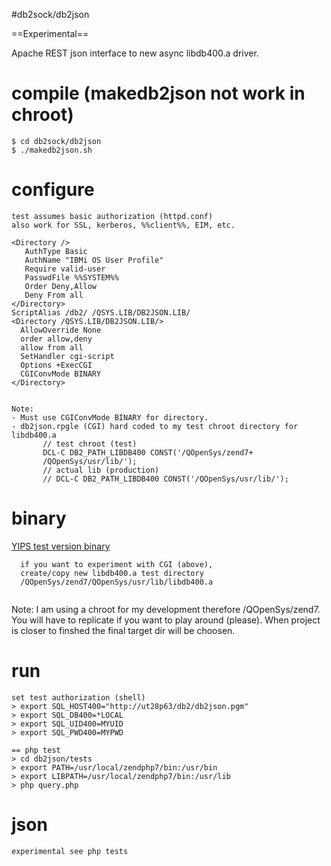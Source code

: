 #db2sock/db2json

==Experimental==

Apache REST json interface to new async libdb400.a driver. 

# compile (makedb2json not work in chroot)

```
$ cd db2sock/db2json
$ ./makedb2json.sh
```

# configure

```
test assumes basic authorization (httpd.conf)
also work for SSL, kerberos, %%client%%, EIM, etc.

<Directory />       
   AuthType Basic
   AuthName "IBMi OS User Profile"
   Require valid-user
   PasswdFile %%SYSTEM%%
   Order Deny,Allow 
   Deny From all     
</Directory>
ScriptAlias /db2/ /QSYS.LIB/DB2JSON.LIB/
<Directory /QSYS.LIB/DB2JSON.LIB/>
  AllowOverride None
  order allow,deny
  allow from all
  SetHandler cgi-script
  Options +ExecCGI
  CGIConvMode BINARY
</Directory>


Note: 
- Must use CGIConvMode BINARY for directory.
- db2json.rpgle (CGI) hard coded to my test chroot directory for libdb400.a
       // test chroot (test)
       DCL-C DB2_PATH_LIBDB400 CONST('/QOpenSys/zend7+
       /QOpenSys/usr/lib/');
       // actual lib (production)
       // DCL-C DB2_PATH_LIBDB400 CONST('/QOpenSys/usr/lib/');
```

# binary
[YIPS test version binary](http://yips.idevcloud.com/wiki/index.php/Databases/SuperDriver)
```
  if you want to experiment with CGI (above), 
  create/copy new libdb400.a test directory
  /QOpenSys/zend7/QOpenSys/usr/lib/libdb400.a
  
```
Note: 
I am using a chroot for my development therefore /QOpenSys/zend7.
You will have to replicate if you want to play around (please).
When project is closer to finshed the final target dir will be choosen.

# run

```
set test authorization (shell)
> export SQL_HOST400="http://ut28p63/db2/db2json.pgm"
> export SQL_DB400=*LOCAL
> export SQL_UID400=MYUID
> export SQL_PWD400=MYPWD

== php test
> cd db2json/tests
> export PATH=/usr/local/zendphp7/bin:/usr/bin
> export LIBPATH=/usr/local/zendphp7/bin:/usr/lib
> php query.php

```


# json
```
experimental see php tests
```


